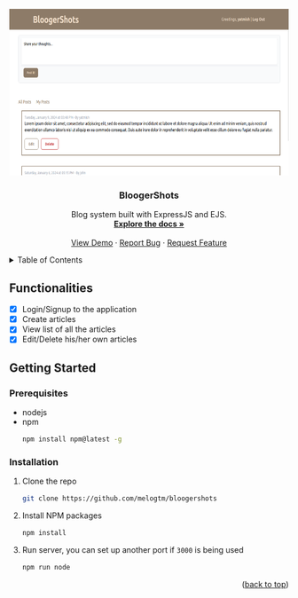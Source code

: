 <p align="center"><img height=300 src="public/img/site-teaser.png"></p>
<h3 align="center">BloogerShots</h3>

  <p align="center">
    Blog system built with ExpressJS and EJS.
    <br />
    <a href="https://github.com/melogtm/bloogershots"><strong>Explore the docs »</strong></a>
    <br />
    <br />
    <a href="https://github.com/melogtm/bloogershots">View Demo</a>
    ·
    <a href="https://github.com/melogtm/bloogershots/issues">Report Bug</a>
    ·
    <a href="https://github.com/melogtm/bloogershots/issues">Request Feature</a>
  </p>
</div>

<details>
  <summary>Table of Contents</summary>
  <ol>
    <li><a href="functionalities">Functionalities</li>
    <li>
      <a href="#getting-started">Getting Started</a>
      <ul>
        <li><a href="#prerequisites">Prerequisites</a></li>
        <li><a href="#installation">Installation</a></li>
      </ul>
    </li>
  </ol>
</details>

## Functionalities
- [X] Login/Signup to the application
- [X] Create articles
- [X] View list of all the articles
- [X] Edit/Delete his/her own articles

<!-- GETTING STARTED -->
## Getting Started

### Prerequisites
* nodejs
* npm
  ```sh
  npm install npm@latest -g
  ```

### Installation

1. Clone the repo
   ```sh
   git clone https://github.com/melogtm/bloogershots
   ```
2. Install NPM packages
   ```sh
   npm install
   ```
3. Run server, you can set up another port if ```3000``` is being used
   ```sh
   npm run node
   ```

<p align="right">(<a href="#readme-top">back to top</a>)</p>
